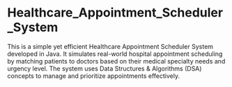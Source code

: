 # Healthcare_Appointment_Scheduler_System
This is a simple yet efficient Healthcare Appointment Scheduler System developed in Java. It simulates real-world hospital appointment scheduling by matching patients to doctors based on their medical specialty needs and urgency level.  The system uses Data Structures &amp; Algorithms (DSA) concepts to manage and prioritize appointments effectively.
